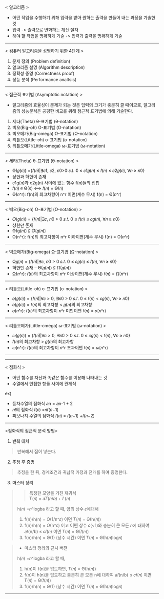 < 알고리즘 >
- 어떤 작업을 수행하기 위해 입력을 받아 원하는 출력을 만들어 내는 과정을 기술한 것
- 입력 -> 출력으로 변화하는 계산 절차
- 해야 할 작업을 명확하게 기술 -> 입력과 출력을 명확하게 기술
--- 
< 컴퓨터 알고리즘을 성명하기 위한 4단계 >
1. 문제 정의 (Problem definition)
2. 알고리즘 설명 (Algorithm description)
3. 정확성 증명 (Correctness proof) 
4. 성능 분석 (Performance analtsis)
---
< 점근적 표기법 (Asymptotic notation) >
- 알고리즘의 효율성이 문제가 되는 것은 입력의 크기가 충분히 클 때이므로, 
알고리즘의 성능분석은 공평한 비교를 위해 점근적 표기법에 의해 기술한다.
1. 세타(Theta) θ-표기법 (θ-notation)
2. 빅오(Big-oh) O-표기법 (O-notation)
3. 빅오메가(Big-omega) Ω-표기법 (Ω-notation)
4. 리틀오(Little-oh) o-표기법 (o-notation)
5. 리틀오메가(Little-omega) ω-표기법 (ω-notation)
---
< 세타(Theta) θ-표기법 (θ-notation) >
- Θ(𝑔(𝑛)) ={𝑓(𝑛)|∃𝑐1, 𝑐2, 𝑛0>0
𝑠.𝑡. 0 ≤ 𝑐1𝑔(𝑛) ≤ 𝑓(𝑛) ≤ 𝑐2𝑔(𝑛), ∀𝑛 ≥ 𝑛0}
- 상한과 하한이 존재
- c1g(n)과 c2g(n) 사이에 있는 함수 f(n)들의 집합
- 𝑓(𝑛) ∈ Θ(𝑛) ⟺ 𝑓(𝑛) = Θ(𝑛)
- Θ(𝑛^r): f(n)의 최고차항이 n^r 이면(계수 무시) f(n) =  Θ(𝑛^r)
---
< 빅오(Big-oh) O-표기법 (O-notation) >
- 𝑂(𝑔(𝑛)) = {𝑓(𝑛)|∃𝑐, 𝑛0 > 0 𝑠.𝑡. 0 ≤ 𝑓(𝑛) ≤ 𝑐𝑔(𝑛), ∀𝑛 ≥ 𝑛0}
- 상한만 존재
- Θ(g(𝑛)) ⊆ 𝑂(𝑔(𝑛))
- O(n^r): f(n)의 최고차항이 n^r 이하이면(계수 무시) f(n) = O(𝑛^r)
---
< 빅오메가(Big-omega) Ω-표기법 (Ω-notation) >
- Ω𝑔(𝑛) = {𝑓(𝑛)|∃𝑐, 𝑛0 > 0 𝑠.𝑡. 0 ≤ 𝑐𝑔(𝑛)  ≤ 𝑓(𝑛), ∀𝑛 ≥ 𝑛0}
- 하한만 존재
– Θ(𝑔(𝑛)) ⊆ Ω(𝑔(𝑛))
- Ω(𝑛^r): 𝑓(𝑛)의 최고차항이 𝑛^r 이상이면(계수 무시) 𝑓(𝑛) = Ω(𝑛^r)
---
< 리틀오(Little-oh) o-표기법 (o-notation) >
- 𝑜(𝑔(𝑛)) = {𝑓(𝑛)|∀𝑐 > 0, ∃𝑛0 > 0 𝑠.𝑡. 0 ≤ 𝑓(𝑛) < 𝑐𝑔(𝑛), ∀𝑛 ≥ 𝑛0}
- 𝑜(𝑔(𝑛)) = 𝑓(𝑛)의 최고차항 < 𝑔(𝑛)의 최고차항
- 𝑜(𝑛^r): 𝑓(𝑛)의 최고차항이 𝑛^r 미만이면 𝑓(𝑛) = 𝑜(𝑛^r)
---
< 리틀오메가(Little-omega) ω-표기법 (ω-notation) >
- 𝜔(𝑔(𝑛)) = {𝑓(𝑛)|∀𝑐 > 0, ∃𝑛0 > 0 𝑠.𝑡. 0 ≤ 𝑐𝑔(𝑛) < 𝑓(𝑛), ∀𝑛 ≥ 𝑛0}
- 𝑓(𝑛)의 최고차항 > 𝑔(𝑛)의 최고차항
- 𝜔(n^r): 𝑓(𝑛)의 최고차항이 𝑛^r 초과이면 𝑓(𝑛) = 𝜔(𝑛^r)
---
---
< 점화식 >
- 어떤 함수를 자신과 똑같은 함수를 이용해 나타내는 것
- 수열에서 인접한 항들 사이에 관계식

ex)
- 등차수열의 점화식 𝑎n = 𝑎n-1 + 2
- 𝑛!의 점화식 𝑓(𝑛) =𝑛𝑓(𝑛−1)
- 피보나치 수열의 점화식 𝑓(𝑛) = 𝑓(𝑛−1) +𝑓(𝑛−2)
---
<점화식의 점근적 분석 방법>
1. 반복 대치
> 반복해서 집어 넣는다.
2. 추정 후 증명 
> 추정을 한 뒤, 경계조건과 귀납적 가정과 전개를 하여 증명한다.
3. 마스터 정리
> >특정한 모양을 가진 재귀식  
> 𝑇(𝑛) = 𝑎𝑇(𝑛/𝑏) + 𝑓 (𝑛)
> 
> h(𝑛) =𝑛^logba 라고 할 때, 양의 상수 𝜀에대해
> 1. f(n)/h(n) = O(1/n^𝜀) 이면 𝑇(𝑛) = Θ(h(𝑛))
> 2. f(n)/h(n) = Ω(n^𝜀) 이고 어떤 상수 𝑐(<1)와 충분히 큰 모든 𝑛에 대하여 𝑎𝑓(n/b) ≤ 𝑐𝑓(𝑛) 이면 𝑇(𝑛) = Θ(𝑓(𝑛))
> 3. f(n)/h(n) = Θ(1) (상수 시간) 이면 𝑇(𝑛) = Θ(h(𝑛)log𝑛)

> * 마스터 정리의 근사 버전
> 
> h(𝑛) =𝑛^logba 라고 할 때,
> 1. h(n)이 f(n)을 압도하면, 𝑇(𝑛) = Θ(h(𝑛))
> 2. f(n)이 h(n)을 압도하고 충분히 큰 모든 n에 대하여 𝑎𝑓(n/b) ≤ 𝑐𝑓(𝑛) 이면  𝑇(𝑛) = Θ(𝑓(𝑛))
> 3. f(n)/h(n) = Θ(1) (상수 시간) 이면 𝑇(𝑛) = Θ(h(𝑛)log𝑛)
---
